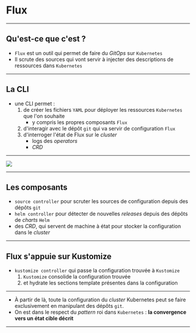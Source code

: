 # Flux

----

## Qu'est-ce que c'est ?

* `Flux` est un outil qui permet de faire du _GitOps_ sur `Kubernetes`
* Il scrute des sources qui vont servir à injecter des descriptions de ressources dans `Kubernetes`

----

## La CLI

* une CLI permet :
  1. de créer les fichiers `YAML` pour déployer les ressources `Kubernetes` que l'on souhaite
     * y compris les propres composants `Flux`
  1. d'interagir avec le dépôt `git` qui va servir de configuration `Flux`
  1. d'interroger l'état de Flux sur le _cluster_
     * logs des _operators_
     * _CRD_

----

<img class="r-stretch" src="../images/flux_schema.png">

----

## Les composants

* `source controller` pour scruter les sources de configuration depuis des dépôts `git`
* `helm controller` pour détecter de nouvelles _releases_ depuis des dépôts de _charts_ `Helm`
* des _CRD_, qui servent de machine à état pour stocker la configuration dans le _cluster_

----

## Flux s'appuie sur Kustomize

* `kustomize controller` qui passe la configuration trouvée à `Kustomize`
    1. `Kustomize` consolide la configuration trouvée
    2. et hydrate les sections template présentes dans la configuration

----

* À partir de là, toute la configuration du _cluster_ Kubernetes peut se faire exclusivement en manipulant des dépôts `git`.
* On est dans le respect du _pattern_ roi dans `Kubernetes` : **la convergence vers un état cible décrit**

----
